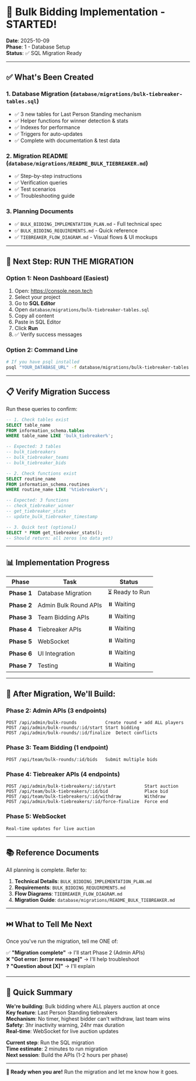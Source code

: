 # 🚀 Bulk Bidding Implementation - STARTED!

**Date**: 2025-10-09  
**Phase**: 1 - Database Setup  
**Status**: ✅ SQL Migration Ready

---

## ✅ What's Been Created

### 1. **Database Migration** (`database/migrations/bulk-tiebreaker-tables.sql`)
- ✅ 3 new tables for Last Person Standing mechanism
- ✅ Helper functions for winner detection & stats
- ✅ Indexes for performance
- ✅ Triggers for auto-updates
- ✅ Complete with documentation & test data

### 2. **Migration README** (`database/migrations/README_BULK_TIEBREAKER.md`)
- ✅ Step-by-step instructions
- ✅ Verification queries
- ✅ Test scenarios
- ✅ Troubleshooting guide

### 3. **Planning Documents**
- ✅ `BULK_BIDDING_IMPLEMENTATION_PLAN.md` - Full technical spec
- ✅ `BULK_BIDDING_REQUIREMENTS.md` - Quick reference
- ✅ `TIEBREAKER_FLOW_DIAGRAM.md` - Visual flows & UI mockups

---

## 🎯 Next Step: RUN THE MIGRATION

### Option 1: Neon Dashboard (Easiest)
1. Open: https://console.neon.tech
2. Select your project
3. Go to **SQL Editor**
4. Open `database/migrations/bulk-tiebreaker-tables.sql`
5. Copy all content
6. Paste in SQL Editor
7. Click **Run**
8. ✅ Verify success messages

### Option 2: Command Line
```bash
# If you have psql installed
psql "YOUR_DATABASE_URL" -f database/migrations/bulk-tiebreaker-tables.sql
```

---

## 📋 Verify Migration Success

Run these queries to confirm:

```sql
-- 1. Check tables exist
SELECT table_name 
FROM information_schema.tables 
WHERE table_name LIKE 'bulk_tiebreaker%';

-- Expected: 3 tables
-- bulk_tiebreakers
-- bulk_tiebreaker_teams
-- bulk_tiebreaker_bids

-- 2. Check functions exist
SELECT routine_name 
FROM information_schema.routines 
WHERE routine_name LIKE '%tiebreaker%';

-- Expected: 3 functions
-- check_tiebreaker_winner
-- get_tiebreaker_stats
-- update_bulk_tiebreaker_timestamp

-- 3. Quick test (optional)
SELECT * FROM get_tiebreaker_stats();
-- Should return: all zeros (no data yet)
```

---

## 📊 Implementation Progress

| Phase | Task | Status |
|-------|------|--------|
| **Phase 1** | Database Migration | ⏳ Ready to Run |
| **Phase 2** | Admin Bulk Round APIs | ⏸️ Waiting |
| **Phase 3** | Team Bidding APIs | ⏸️ Waiting |
| **Phase 4** | Tiebreaker APIs | ⏸️ Waiting |
| **Phase 5** | WebSocket | ⏸️ Waiting |
| **Phase 6** | UI Integration | ⏸️ Waiting |
| **Phase 7** | Testing | ⏸️ Waiting |

---

## 🎯 After Migration, We'll Build:

### Phase 2: Admin APIs (3 endpoints)
```
POST /api/admin/bulk-rounds           Create round + add ALL players
POST /api/admin/bulk-rounds/:id/start Start bidding
POST /api/admin/bulk-rounds/:id/finalize  Detect conflicts
```

### Phase 3: Team Bidding (1 endpoint)
```
POST /api/team/bulk-rounds/:id/bids   Submit multiple bids
```

### Phase 4: Tiebreaker APIs (4 endpoints)
```
POST /api/admin/bulk-tiebreakers/:id/start           Start auction
POST /api/team/bulk-tiebreakers/:id/bid              Place bid
POST /api/team/bulk-tiebreakers/:id/withdraw         Withdraw
POST /api/admin/bulk-tiebreakers/:id/force-finalize  Force end
```

### Phase 5: WebSocket
```
Real-time updates for live auction
```

---

## 📚 Reference Documents

All planning is complete. Refer to:

1. **Technical Details**: `BULK_BIDDING_IMPLEMENTATION_PLAN.md`
2. **Requirements**: `BULK_BIDDING_REQUIREMENTS.md`  
3. **Flow Diagrams**: `TIEBREAKER_FLOW_DIAGRAM.md`
4. **Migration Guide**: `database/migrations/README_BULK_TIEBREAKER.md`

---

## ⏭️ What to Tell Me Next

Once you've run the migration, tell me ONE of:

✅ **"Migration complete"** → I'll start Phase 2 (Admin APIs)  
❌ **"Got error: [error message]"** → I'll help troubleshoot  
❓ **"Question about [X]"** → I'll explain  

---

## 🎉 Quick Summary

**We're building**: Bulk bidding where ALL players auction at once  
**Key feature**: Last Person Standing tiebreakers  
**Mechanism**: No timer, highest bidder can't withdraw, last team wins  
**Safety**: 3hr inactivity warning, 24hr max duration  
**Real-time**: WebSocket for live auction updates  

**Current step**: Run the SQL migration  
**Time estimate**: 2 minutes to run migration  
**Next session**: Build the APIs (1-2 hours per phase)  

---

**🚀 Ready when you are!** Run the migration and let me know how it goes.
